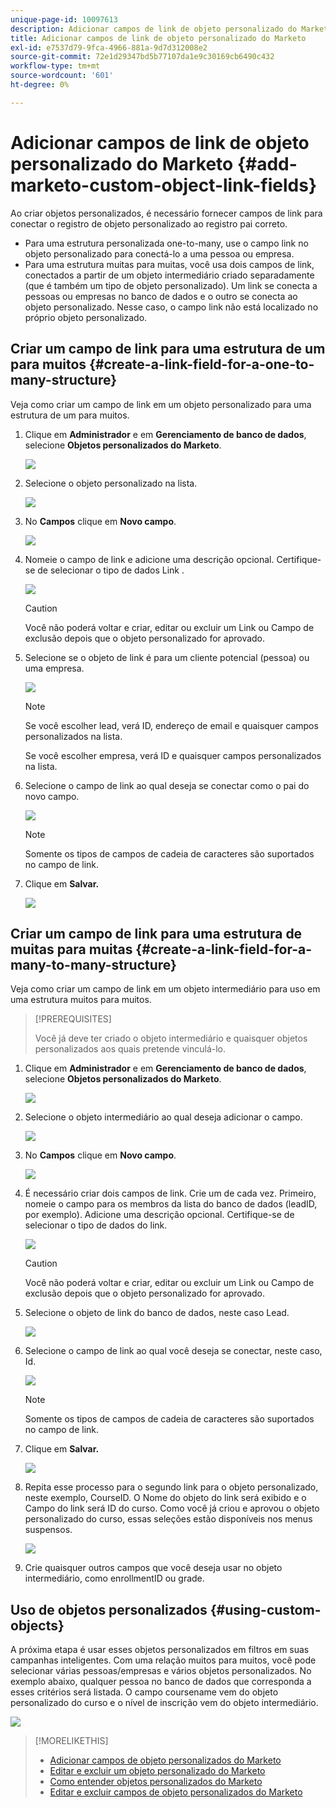 ```yaml
---
unique-page-id: 10097613
description: Adicionar campos de link de objeto personalizado do Marketo - Documentos do Marketo - Documentação do produto
title: Adicionar campos de link de objeto personalizado do Marketo
exl-id: e7537d79-9fca-4966-881a-9d7d312008e2
source-git-commit: 72e1d29347bd5b77107da1e9c30169cb6490c432
workflow-type: tm+mt
source-wordcount: '601'
ht-degree: 0%

---
```


# Adicionar campos de link de objeto personalizado do Marketo {#add-marketo-custom-object-link-fields}

Ao criar objetos personalizados, é necessário fornecer campos de link para conectar o registro de objeto personalizado ao registro pai correto.

* Para uma estrutura personalizada one-to-many, use o campo link no objeto personalizado para conectá-lo a uma pessoa ou empresa.
* Para uma estrutura muitas para muitas, você usa dois campos de link, conectados a partir de um objeto intermediário criado separadamente (que é também um tipo de objeto personalizado). Um link se conecta a pessoas ou empresas no banco de dados e o outro se conecta ao objeto personalizado. Nesse caso, o campo link não está localizado no próprio objeto personalizado.

## Criar um campo de link para uma estrutura de um para muitos {#create-a-link-field-for-a-one-to-many-structure}

Veja como criar um campo de link em um objeto personalizado para uma estrutura de um para muitos.

1. Clique em **Administrador** e em **Gerenciamento de banco de dados**, selecione **Objetos personalizados do Marketo**.

   ![](assets/image2016-1-18-13-3a25-3a11.png)

1. Selecione o objeto personalizado na lista.

   ![](assets/image2016-1-14-15-3a6-3a2.png)

1. No **Campos** clique em **Novo campo**.

   ![](assets/image2015-9-17-14-3a9-3a19.png)

1. Nomeie o campo de link e adicione uma descrição opcional. Certifique-se de selecionar o tipo de dados Link .

   ![](assets/image2015-10-5-13-3a24-3a57.png)

   >[!CAUTION]
   >
   >Você não poderá voltar e criar, editar ou excluir um Link ou Campo de exclusão depois que o objeto personalizado for aprovado.

1. Selecione se o objeto de link é para um cliente potencial (pessoa) ou uma empresa.

   ![](assets/image2015-10-5-13-3a28-3a1.png)

   >[!NOTE]
   >
   >Se você escolher lead, verá ID, endereço de email e quaisquer campos personalizados na lista.
   >
   >Se você escolher empresa, verá ID e quaisquer campos personalizados na lista.

1. Selecione o campo de link ao qual deseja se conectar como o pai do novo campo.

   ![](assets/image2015-10-5-13-3a30-3a6.png)

   >[!NOTE]
   >
   >Somente os tipos de campos de cadeia de caracteres são suportados no campo de link.

1. Clique em **Salvar.**

   ![](assets/image2015-10-5-13-3a34-3a0.png)

## Criar um campo de link para uma estrutura de muitas para muitas {#create-a-link-field-for-a-many-to-many-structure}

Veja como criar um campo de link em um objeto intermediário para uso em uma estrutura muitos para muitos.

>[!PREREQUISITES]
>
>Você já deve ter criado o objeto intermediário e quaisquer objetos personalizados aos quais pretende vinculá-lo.

1. Clique em **Administrador** e em **Gerenciamento de banco de dados**, selecione **Objetos personalizados do Marketo**.

   ![](assets/image2016-1-18-9-3a8-3a14.png)

1. Selecione o objeto intermediário ao qual deseja adicionar o campo.

   ![](assets/image2016-1-18-9-3a10-3a29.png)

1. No **Campos** clique em **Novo campo**.

   ![](assets/image2016-1-18-9-3a31-3a43.png)

1. É necessário criar dois campos de link. Crie um de cada vez. Primeiro, nomeie o campo para os membros da lista do banco de dados (leadID, por exemplo). Adicione uma descrição opcional. Certifique-se de selecionar o tipo de dados do link.

   ![](assets/image2016-1-18-9-3a38-3a59.png)

   >[!CAUTION]
   >
   >Você não poderá voltar e criar, editar ou excluir um Link ou Campo de exclusão depois que o objeto personalizado for aprovado.

1. Selecione o objeto de link do banco de dados, neste caso Lead.

   ![](assets/image2016-1-18-9-3a50-3a48.png)

1. Selecione o campo de link ao qual você deseja se conectar, neste caso, Id.

   ![](assets/image2016-1-18-9-3a53-3a54.png)

   >[!NOTE]
   >
   >Somente os tipos de campos de cadeia de caracteres são suportados no campo de link.

1. Clique em **Salvar.**

   ![](assets/image2016-1-18-9-3a55-3a18.png)

1. Repita esse processo para o segundo link para o objeto personalizado, neste exemplo, CourseID. O Nome do objeto do link será exibido e o Campo do link será ID do curso. Como você já criou e aprovou o objeto personalizado do curso, essas seleções estão disponíveis nos menus suspensos.

   ![](assets/image2016-1-18-9-3a57-3a46.png)

1. Crie quaisquer outros campos que você deseja usar no objeto intermediário, como enrollmentID ou grade.

## Uso de objetos personalizados {#using-custom-objects}

A próxima etapa é usar esses objetos personalizados em filtros em suas campanhas inteligentes. Com uma relação muitos para muitos, você pode selecionar várias pessoas/empresas e vários objetos personalizados. No exemplo abaixo, qualquer pessoa no banco de dados que corresponda a esses critérios será listada. O campo coursename vem do objeto personalizado do curso e o nível de inscrição vem do objeto intermediário.

![](assets/image2016-1-14-15-3a57-3a59.png)

>[!MORELIKETHIS]
>
>* [Adicionar campos de objeto personalizados do Marketo](/help/marketo/product-docs/administration/marketo-custom-objects/add-marketo-custom-object-fields.md)
>* [Editar e excluir um objeto personalizado do Marketo](/help/marketo/product-docs/administration/marketo-custom-objects/edit-and-delete-a-marketo-custom-object.md)
>* [Como entender objetos personalizados do Marketo](/help/marketo/product-docs/administration/marketo-custom-objects/understanding-marketo-custom-objects.md)
>* [Editar e excluir campos de objeto personalizados do Marketo](/help/marketo/product-docs/administration/marketo-custom-objects/edit-and-delete-marketo-custom-object-fields.md)


